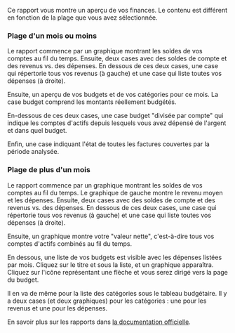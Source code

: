 Ce rapport vous montre un aperçu de vos finances. Le contenu est différent en fonction de la plage que vous avez sélectionnée.

### Plage d'un mois ou moins

Le rapport commence par un graphique montrant les soldes de vos comptes au fil du temps. Ensuite, deux cases avec des soldes de compte et des revenus vs. des dépenses. En dessous de ces deux cases, une case qui répertorie tous vos revenus (à gauche) et une case qui liste toutes vos dépenses (à droite).

Ensuite, un aperçu de vos budgets et de vos catégories pour ce mois. La case budget comprend les montants réellement budgétés.

En-dessous de ces deux cases, une case budget "divisée par compte" qui indique les comptes d'actifs depuis lesquels vous avez dépensé de l'argent et dans quel budget.

Enfin, une case indiquant l'état de toutes les factures couvertes par la période analysée.

### Plage de plus d'un mois

Le rapport commence par un graphique montrant les soldes de vos comptes au fil du temps. Le graphique de gauche montre le revenu moyen et les dépenses. Ensuite, deux cases avec des soldes de compte et des revenus vs. des dépenses. En dessous de ces deux cases, une case qui répertorie tous vos revenus (à gauche) et une case qui liste toutes vos dépenses (à droite).

Ensuite, un graphique montre votre "valeur nette", c'est-à-dire tous vos comptes d'actifs combinés au fil du temps.

En dessous, une liste de vos budgets est visible avec les dépenses listées par mois. Cliquez sur le titre et sous la liste, et un graphique apparaîtra. Cliquez sur l'icône représentant une flèche et vous serez dirigé vers la page du budget.

Il en va de même pour la liste des catégories sous le tableau budgétaire. Il y a deux cases (et deux graphiques) pour les catégories : une pour les revenus et une pour les dépenses.

En savoir plus sur les rapports dans [la documentation officielle](https://docs.firefly-iii.org/advanced-concepts/reports).